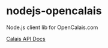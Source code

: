 nodejs-opencalais
=================

 Node.js client lib for OpenCalais.com

[Calais API Docs](http://www.opencalais.com/calaisAPI)